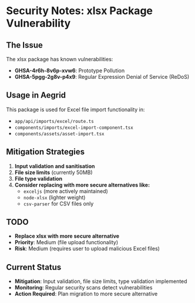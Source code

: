 # Security Notes: xlsx Package Vulnerability

## The Issue

The xlsx package has known vulnerabilities:

- **GHSA-4r6h-8v6p-xvw6**: Prototype Pollution
- **GHSA-5pgg-2g8v-p4x9**: Regular Expression Denial of Service (ReDoS)

## Usage in Aegrid

This package is used for Excel file import functionality in:

- `app/api/imports/excel/route.ts`
- `components/imports/excel-import-component.tsx`
- `components/assets/asset-import.tsx`

## Mitigation Strategies

1. **Input validation and sanitisation**
2. **File size limits** (currently 50MB)
3. **File type validation**
4. **Consider replacing with more secure alternatives like:**
   - `exceljs` (more actively maintained)
   - `node-xlsx` (lighter weight)
   - `csv-parser` for CSV files only

## TODO

- **Replace xlsx with more secure alternative**
- **Priority**: Medium (file upload functionality)
- **Risk**: Medium (requires user to upload malicious Excel files)

## Current Status

- **Mitigation**: Input validation, file size limits, type validation implemented
- **Monitoring**: Regular security scans detect vulnerabilities
- **Action Required**: Plan migration to more secure alternative
